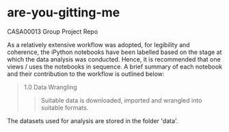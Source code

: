 # are-you-gitting-me
CASA00013 Group Project Repo


As a relatively extensive workflow was adopted, for legibility and coherence, the iPython notebooks have been labelled based on the stage at which the data analysis was conducted. Hence, it is recommended that one views / uses the notebooks in sequence. A brief summary of each notebook and their contribution to the workflow is outlined below:

  > 1.0 Data Wrangling
  >> Suitable data is downloaded, imported and wrangled into suitable formats. 
  

The datasets used for analysis are stored in the folder 'data'.